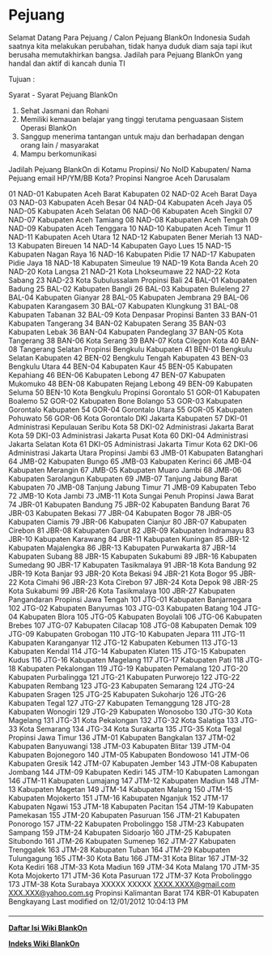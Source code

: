 # Pejuang 
Selamat Datang Para Pejuang / Calon Pejuang BlankOn Indonesia
Sudah saatnya kita melakukan perubahan, tidak hanya duduk diam saja tapi ikut
berusaha memutakhirkan bangsa. Jadilah para Pejuang BlankOn yang handal dan
aktif di kancah dunia TI

Tujuan :

Syarat - Syarat Pejuang BlankOn
   1. Sehat Jasmani dan Rohani
   2. Memiliki kemauan belajar yang tinggi terutama penguasaan Sistem Operasi
      BlankOn
   3. Sanggup menerima tantangan untuk maju dan berhadapan dengan orang lain /
      masyarakat
   4. Mampu berkomunikasi

Jadilah Pejuang BlankOn di Kotamu
           Propinsi/
No  NoID   Kabupaten/    Nama Pejuang email               HP/YM/BB
           Kota?
           Propinsi
           Nangroe Aceh
           Darusalam

01  NAD-01 Kabupaten
           Aceh Barat
           Kabupaten
02  NAD-02 Aceh Barat
           Daya
03  NAD-03 Kabupaten
           Aceh Besar
04  NAD-04 Kabupaten
           Aceh Jaya
05  NAD-05 Kabupaten
           Aceh Selatan
06  NAD-06 Kabupaten
           Aceh Singkil
07  NAD-07 Kabupaten
           Aceh Tamiang
08  NAD-08 Kabupaten
           Aceh Tengah
09  NAD-09 Kabupaten
           Aceh Tenggara
10  NAD-10 Kabupaten
           Aceh Timur
11  NAD-11 Kabupaten
           Aceh Utara
12  NAD-12 Kabupaten
           Bener Meriah
13  NAD-13 Kabupaten
           Bireuen
14  NAD-14 Kabupaten
           Gayo Lues
15  NAD-15 Kabupaten
           Nagan Raya
16  NAD-16 Kabupaten
           Pidie
17  NAD-17 Kabupaten
           Pidie Jaya
18  NAD-18 Kabupaten
           Simeulue
19  NAD-19 Kota Banda
           Aceh
20  NAD-20 Kota Langsa
21  NAD-21 Kota
           Lhokseumawe
22  NAD-22 Kota Sabang
23  NAD-23 Kota
           Subulussalam
           Propinsi Bali
24  BAL-01 Kabupaten
           Badung
25  BAL-02 Kabupaten
           Bangli
26  BAL-03 Kabupaten
           Buleleng
27  BAL-04 Kabupaten
           Gianyar
28  BAL-05 Kabupaten
           Jembrana
29  BAL-06 Kabupaten
           Karangasem
30  BAL-07 Kabupaten
           Klungkung
31  BAL-08 Kabupaten
           Tabanan
32  BAL-09 Kota Denpasar
           Propinsi
           Banten
33  BAN-01 Kabupaten
           Tangerang
34  BAN-02 Kabupaten
           Serang
35  BAN-03 Kabupaten
           Lebak
36  BAN-04 Kabupaten
           Pandeglang
37  BAN-05 Kota
           Tangerang
38  BAN-06 Kota Serang
39  BAN-07 Kota Cilegon
           Kota
40  BAN-08 Tangerang
           Selatan
           Propinsi
           Bengkulu
           Kabupaten
41  BEN-01 Bengkulu
           Selatan
           Kabupaten
42  BEN-02 Bengkulu
           Tengah
           Kabupaten
43  BEN-03 Bengkulu
           Utara
44  BEN-04 Kabupaten
           Kaur
45  BEN-05 Kabupaten
           Kepahiang
46  BEN-06 Kabupaten
           Lebong
47  BEN-07 Kabupaten
           Mukomuko
48  BEN-08 Kabupaten
           Rejang Lebong
49  BEN-09 Kabupaten
           Seluma
50  BEN-10 Kota Bengkulu
           Propinsi
           Gorontalo
51  GOR-01 Kabupaten
           Boalemo
52  GOR-02 Kabupaten
           Bone Bolango
53  GOR-03 Kabupaten
           Gorontalo
           Kabupaten
54  GOR-04 Gorontalo
           Utara
55  GOR-05 Kabupaten
           Pohuwato
56  GOR-06 Kota
           Gorontalo
           DKI Jakarta
           Kabupaten
57  DKI-01 Administrasi
           Kepulauan
           Seribu
           Kota
58  DKI-02 Administrasi
           Jakarta Barat
           Kota
59  DKI-03 Administrasi
           Jakarta Pusat
           Kota
60  DKI-04 Administrasi
           Jakarta
           Selatan
           Kota
61  DKI-05 Administrasi
           Jakarta Timur
           Kota
62  DKI-06 Administrasi
           Jakarta Utara
           Propinsi
           Jambi
63  JMB-01 Kabupaten
           Batanghari
64  JMB-02 Kabupaten
           Bungo
65  JMB-03 Kabupaten
           Kerinci
66  JMB-04 Kabupaten
           Merangin
67  JMB-05 Kabupaten
           Muaro Jambi
68  JMB-06 Kabupaten
           Sarolangun
           Kabupaten
69  JMB-07 Tanjung
           Jabung Barat
           Kabupaten
70  JMB-08 Tanjung
           Jabung Timur
71  JMB-09 Kabupaten
           Tebo
72  JMB-10 Kota Jambi
73  JMB-11 Kota Sungai
           Penuh
           Propinsi Jawa
           Barat
74  JBR-01 Kabupaten
           Bandung
75  JBR-02 Kabupaten
           Bandung Barat
76  JBR-03 Kabupaten
           Bekasi
77  JBR-04 Kabupaten
           Bogor
78  JBR-05 Kabupaten
           Ciamis
79  JBR-06 Kabupaten
           Cianjur
80  JBR-07 Kabupaten
           Cirebon
81  JBR-08 Kabupaten
           Garut
82  JBR-09 Kabupaten
           Indramayu
83  JBR-10 Kabupaten
           Karawang
84  JBR-11 Kabupaten
           Kuningan
85  JBR-12 Kabupaten
           Majalengka
86  JBR-13 Kabupaten
           Purwakarta
87  JBR-14 Kabupaten
           Subang
88  JBR-15 Kabupaten
           Sukabumi
89  JBR-16 Kabupaten
           Sumedang
90  JBR-17 Kabupaten
           Tasikmalaya
91  JBR-18 Kota Bandung
92  JBR-19 Kota Banjar
93  JBR-20 Kota Bekasi
94  JBR-21 Kota Bogor
95  JBR-22 Kota Cimahi
96  JBR-23 Kota Cirebon
97  JBR-24 Kota Depok
98  JBR-25 Kota Sukabumi
99  JBR-26 Kota
           Tasikmalaya
100 JBR-27 Kabupaten
           Pangandaran
           Propinsi Jawa
           Tengah
101 JTG-01 Kabupaten
           Banjarnegara
102 JTG-02 Kabupaten
           Banyumas
103 JTG-03 Kabupaten
           Batang
104 JTG-04 Kabupaten
           Blora
105 JTG-05 Kabupaten
           Boyolali
106 JTG-06 Kabupaten
           Brebes
107 JTG-07 Kabupaten
           Cilacap
108 JTG-08 Kabupaten
           Demak
109 JTG-09 Kabupaten
           Grobogan
110 JTG-10 Kabupaten
           Jepara
111 JTG-11 Kabupaten
           Karanganyar
112 JTG-12 Kabupaten
           Kebumen
113 JTG-13 Kabupaten
           Kendal
114 JTG-14 Kabupaten
           Klaten
115 JTG-15 Kabupaten
           Kudus
116 JTG-16 Kabupaten
           Magelang
117 JTG-17 Kabupaten
           Pati
118 JTG-18 Kabupaten
           Pekalongan
119 JTG-19 Kabupaten
           Pemalang
120 JTG-20 Kabupaten
           Purbalingga
121 JTG-21 Kabupaten
           Purworejo
122 JTG-22 Kabupaten
           Rembang
123 JTG-23 Kabupaten
           Semarang
124 JTG-24 Kabupaten
           Sragen
125 JTG-25 Kabupaten
           Sukoharjo
126 JTG-26 Kabupaten
           Tegal
127 JTG-27 Kabupaten
           Temanggung
128 JTG-28 Kabupaten
           Wonogiri
129 JTG-29 Kabupaten
           Wonosobo
130 JTG-30 Kota Magelang
131 JTG-31 Kota
           Pekalongan
132 JTG-32 Kota Salatiga
133 JTG-33 Kota Semarang
134 JTG-34 Kota
           Surakarta
135 JTG-35 Kota Tegal
           Propinsi Jawa
           Timur
136 JTM-01 Kabupaten
           Bangkalan
137 JTM-02 Kabupaten
           Banyuwangi
138 JTM-03 Kabupaten
           Blitar
139 JTM-04 Kabupaten
           Bojonegoro
140 JTM-05 Kabupaten
           Bondowoso
141 JTM-06 Kabupaten
           Gresik
142 JTM-07 Kabupaten
           Jember
143 JTM-08 Kabupaten
           Jombang
144 JTM-09 Kabupaten
           Kediri
145 JTM-10 Kabupaten
           Lamongan
146 JTM-11 Kabupaten
           Lumajang
147 JTM-12 Kabupaten
           Madiun
148 JTM-13 Kabupaten
           Magetan
149 JTM-14 Kabupaten
           Malang
150 JTM-15 Kabupaten
           Mojokerto
151 JTM-16 Kabupaten
           Nganjuk
152 JTM-17 Kabupaten
           Ngawi
153 JTM-18 Kabupaten
           Pacitan
154 JTM-19 Kabupaten
           Pamekasan
155 JTM-20 Kabupaten
           Pasuruan
156 JTM-21 Kabupaten
           Ponorogo
157 JTM-22 Kabupaten
           Probolinggo
158 JTM-23 Kabupaten
           Sampang
159 JTM-24 Kabupaten
           Sidoarjo
160 JTM-25 Kabupaten
           Situbondo
161 JTM-26 Kabupaten
           Sumenep
162 JTM-27 Kabupaten
           Trenggalek
163 JTM-28 Kabupaten
           Tuban
164 JTM-29 Kabupaten
           Tulungagung
165 JTM-30 Kota Batu
166 JTM-31 Kota Blitar
167 JTM-32 Kota Kediri
168 JTM-33 Kota Madiun
169 JTM-34 Kota Malang
170 JTM-35 Kota
           Mojokerto
171 JTM-36 Kota Pasuruan
172 JTM-37 Kota
           Probolinggo
173 JTM-38 Kota Surabaya XXXXX XXXXX  XXXX.XXXX@gmail.com XXX.XXX@yahoo.com.sg
           Propinsi
           Kalimantan
           Barat
174 KBR-01 Kabupaten
           Bengkayang
Last modified on 12/01/2012 10:04:13 PM
#### 
    
 
 
 
 
 
---
[**Daftar Isi Wiki BlankOn**](/DaftarIsi/README.md)
 
[**Indeks Wiki BlankOn**](/Indeks.md)
